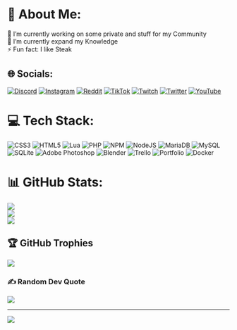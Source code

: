 # 💫 About Me:
🔭 I’m currently working on some private and stuff for my Community<br>🌱 I’m currently expand my Knowledge<br>⚡ Fun fact: I like Steak


## 🌐 Socials:
[![Discord](https://img.shields.io/badge/Discord-%237289DA.svg?logo=discord&logoColor=white)](htttps://discord.gg/ECdShg9tbB) [![Instagram](https://img.shields.io/badge/Instagram-%23E4405F.svg?logo=Instagram&logoColor=white)](https://instagram.com/German_SW) [![Reddit](https://img.shields.io/badge/Reddit-%23FF4500.svg?logo=Reddit&logoColor=white)](https://reddit.com/user/valorian_at_war) [![TikTok](https://img.shields.io/badge/TikTok-%23000000.svg?logo=TikTok&logoColor=white)](https://tiktok.com/@valorian_at_war) [![Twitch](https://img.shields.io/badge/Twitch-%239146FF.svg?logo=Twitch&logoColor=white)](https://twitch.tv/German_SW) [![Twitter](https://img.shields.io/badge/Twitter-%231DA1F2.svg?logo=Twitter&logoColor=white)](https://twitter.com/ValorianWar) [![YouTube](https://img.shields.io/badge/YouTube-%23FF0000.svg?logo=YouTube&logoColor=white)](https://youtube.com/@vaw-community) 

# 💻 Tech Stack:
![CSS3](https://img.shields.io/badge/css3-%231572B6.svg?style=for-the-badge&logo=css3&logoColor=white) ![HTML5](https://img.shields.io/badge/html5-%23E34F26.svg?style=for-the-badge&logo=html5&logoColor=white) ![Lua](https://img.shields.io/badge/lua-%232C2D72.svg?style=for-the-badge&logo=lua&logoColor=white) ![PHP](https://img.shields.io/badge/php-%23777BB4.svg?style=for-the-badge&logo=php&logoColor=white) ![NPM](https://img.shields.io/badge/NPM-%23000000.svg?style=for-the-badge&logo=npm&logoColor=white) ![NodeJS](https://img.shields.io/badge/node.js-6DA55F?style=for-the-badge&logo=node.js&logoColor=white) ![MariaDB](https://img.shields.io/badge/MariaDB-003545?style=for-the-badge&logo=mariadb&logoColor=white) ![MySQL](https://img.shields.io/badge/mysql-%2300f.svg?style=for-the-badge&logo=mysql&logoColor=white) ![SQLite](https://img.shields.io/badge/sqlite-%2307405e.svg?style=for-the-badge&logo=sqlite&logoColor=white) ![Adobe Photoshop](https://img.shields.io/badge/adobephotoshop-%2331A8FF.svg?style=for-the-badge&logo=adobephotoshop&logoColor=white) ![Blender](https://img.shields.io/badge/blender-%23F5792A.svg?style=for-the-badge&logo=blender&logoColor=white) ![Trello](https://img.shields.io/badge/Trello-%23026AA7.svg?style=for-the-badge&logo=Trello&logoColor=white) ![Portfolio](https://img.shields.io/badge/Portfolio-%23000000.svg?style=for-the-badge&logo=firefox&logoColor=#FF7139) ![Docker](https://img.shields.io/badge/docker-%230db7ed.svg?style=for-the-badge&logo=docker&logoColor=white)
# 📊 GitHub Stats:
![](https://github-readme-stats.vercel.app/api?username=GermanWW&theme=algolia&hide_border=false&include_all_commits=true&count_private=true)<br/>
![](https://github-readme-streak-stats.herokuapp.com/?user=GermanWW&theme=algolia&hide_border=false)<br/>
![](https://github-readme-stats.vercel.app/api/top-langs/?username=GermanWW&theme=algolia&hide_border=false&include_all_commits=true&count_private=true&layout=compact)

## 🏆 GitHub Trophies
![](https://github-profile-trophy.vercel.app/?username=GermanWW&theme=algolia&no-frame=false&no-bg=false&margin-w=4)

### ✍️ Random Dev Quote
![](https://quotes-github-readme.vercel.app/api?type=horizontal&theme=tokyonight)

---
[![](https://visitcount.itsvg.in/api?id=GermanWW&icon=0&color=0)](https://visitcount.itsvg.in)
